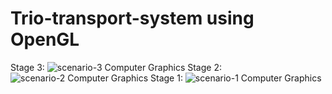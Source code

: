 # Trio-transport-system using OpenGL

Stage 3:
![scenario-3 Computer Graphics](https://github.com/cryptic91/Trio-transport-system/assets/91222781/44a1227b-9dd3-44a2-b9fc-2f10d67cff82)
Stage 2:
![scenario-2 Computer Graphics](https://github.com/cryptic91/Trio-transport-system/assets/91222781/93523194-b401-461c-8d42-87aa6ecafe8f)
Stage 1:
![scenario-1 Computer Graphics](https://github.com/cryptic91/Trio-transport-system/assets/91222781/3fbfa856-8358-494f-9c95-0194cf77912e)
